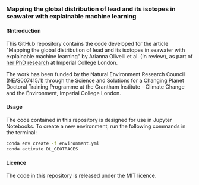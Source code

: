 ### Mapping the global distribution of lead and its isotopes in seawater with explainable machine learning

#### ßIntroduction
This GitHub repository contains the code developed for the article "Mapping the global distribution of lead and its isotopes in seawater with explainable machine learning" by Arianna Olivelli et al. (In review), as part of [her PhD research](https://profiles.imperial.ac.uk/a.olivelli21) at Imperial College London. 

The work has been funded by the Natural Environment Research Council (NE/S007415/1) through the Science and Solutions for a Changing Planet Doctoral Training Programme at the Grantham Institute - Climate Change and the Environment, Imperial College London. 

#### Usage
The code contained in this repository is designed for use in Jupyter Notebooks. To create a new environment, run the following commands in the terminal: 
```bash
conda env create -f environment.yml
conda activate DL_GEOTRACES
```

#### Licence 
The code in this repository is released under the MIT licence. 